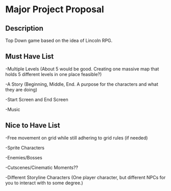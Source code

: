 # Major Project Proposal

## Description

Top Down game based on the idea of Lincoln RPG. 

## Must Have List

-Multiple Levels (About 5 would be good. Creating one massive map that holds 5 different levels in one place feasible?)

-A Story (Beginning, Middle, End. A purpose for the characters and what they are doing)

-Start Screen and End Screen

-Music


## Nice to Have List

-Free movement on grid while still adhering to grid rules (if needed)

-Sprite Characters

-Enemies/Bosses

-Cutscenes/Cinematic Moments??

-Different Storyline Characters (One player character, but different NPCs for you to interact with to some degree.)
